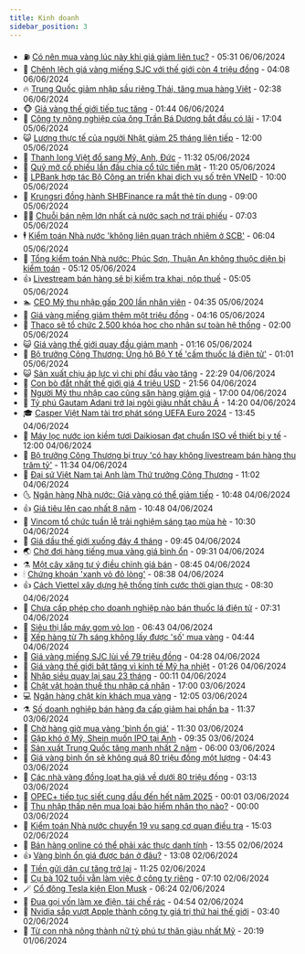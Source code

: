```yaml
---
title: Kinh doanh
sidebar_position: 3
---
```


<!-- vnexpress-kinh-doanh:START -->
- ⛽️ [Có nên mua vàng lúc này khi giá giảm liên tục?](https://vnexpress.net/co-nen-mua-vang-luc-nay-4754959.html) - 05:31 06/06/2024
- 🐲 [Chênh lệch giá vàng miếng SJC với thế giới còn 4 triệu đồng](https://vnexpress.net/gia-vang-moi-nhat-hom-nay-6-6-4755018.html) - 04:08 06/06/2024
- 🔥 [Trung Quốc giảm nhập sầu riêng Thái, tăng mua hàng Việt](https://vnexpress.net/trung-quoc-giam-nhap-sau-rieng-thai-tang-mua-hang-viet-4754894.html) - 02:38 06/06/2024
- 🐵 [Giá vàng thế giới tiếp tục tăng](https://vnexpress.net/gia-vang-the-gioi-tiep-tuc-tang-4754913.html) - 01:44 06/06/2024
- 🦅 [Công ty nông nghiệp của ông Trần Bá Dương bắt đầu có lãi](https://vnexpress.net/cong-ty-nong-nghiep-cua-ong-tran-ba-duong-bat-dau-co-lai-4754837.html) - 17:04 05/06/2024
- 😺 [Lương thực tế của người Nhật giảm 25 tháng liên tiếp](https://vnexpress.net/luong-thuc-te-cua-nguoi-nhat-giam-25-thang-lien-tiep-4754723.html) - 12:00 05/06/2024
- 🤩 [Thanh long Việt đổ sang Mỹ, Anh, Đức](https://vnexpress.net/thanh-long-viet-do-sang-my-anh-duc-4754691.html) - 11:32 05/06/2024
- 🌮 [Quỹ mở cổ phiếu lần đầu chia cổ tức tiền mặt](https://vnexpress.net/quy-mo-co-phieu-lan-dau-chia-co-tuc-tien-mat-4754813.html) - 11:20 05/06/2024
- 🧰 [LPBank hợp tác Bộ Công an triển khai dịch vụ số trên VNeID](https://vnexpress.net/lpbank-hop-tac-bo-cong-an-trien-khai-dich-vu-so-tren-vneid-4754551.html) - 10:00 05/06/2024
- 🤔 [Krungsri đồng hành SHBFinance ra mắt thẻ tín dụng](https://vnexpress.net/krungsri-dong-hanh-shbfinance-ra-mat-the-tin-dung-4754702.html) - 09:00 05/06/2024
- 🧑‍💻 [Chuỗi bán nệm lớn nhất cả nước sạch nợ trái phiếu](https://vnexpress.net/chuoi-ban-nem-lon-nhat-ca-nuoc-sach-no-trai-phieu-4754524.html) - 07:03 05/06/2024
- 🕴 [Kiểm toán Nhà nước &#39;không liên quan trách nhiệm ở SCB&#39;](https://vnexpress.net/kiem-toan-nha-nuoc-khong-lien-quan-trach-nhiem-o-scb-4754593.html) - 06:04 05/06/2024
- 🦩 [Tổng kiểm toán Nhà nước: Phúc Sơn, Thuận An không thuộc diện bị kiểm toán](https://vnexpress.net/chat-van-tong-kiem-toan-nha-nuoc-ngo-van-tuan-sang-5-6-4754417-tong-thuat.html) - 05:12 05/06/2024
- 👍 [Livestream bán hàng sẽ bị kiểm tra khai, nộp thuế](https://vnexpress.net/livestream-ban-hang-se-bi-kiem-tra-khai-nop-thue-4754290.html) - 05:05 05/06/2024
- 🏊 [CEO Mỹ thu nhập gấp 200 lần nhân viên](https://vnexpress.net/ceo-my-thu-nhap-gap-200-lan-nhan-vien-4754499.html) - 04:35 05/06/2024
- 🤡 [Giá vàng miếng giảm thêm một triệu đồng](https://vnexpress.net/gia-vang-moi-nhat-hom-nay-5-6-4754554.html) - 04:16 05/06/2024
- 👀 [Thaco sẽ tổ chức 2.500 khóa học cho nhân sự toàn hệ thống](https://vnexpress.net/thaco-se-to-chuc-2-500-khoa-hoc-cho-nhan-su-toan-he-thong-4753992.html) - 02:00 05/06/2024
- 😺 [Giá vàng thế giới quay đầu giảm mạnh](https://vnexpress.net/gia-vang-the-gioi-quay-dau-giam-manh-4754411.html) - 01:16 05/06/2024
- 🦣 [Bộ trưởng Công Thương: Ủng hộ Bộ Y tế &#39;cấm thuốc lá điện tử&#39;](https://vnexpress.net/chat-van-bo-truong-cong-thuong-sang-5-6-4754408-tong-thuat.html) - 01:01 05/06/2024
- 😺 [Sản xuất chịu áp lực vì chi phí đầu vào tăng](https://vnexpress.net/san-xuat-chiu-ap-luc-vi-chi-phi-dau-vao-tang-4753847.html) - 22:29 04/06/2024
- 💼 [Con bò đắt nhất thế giới giá 4 triệu USD](https://vnexpress.net/con-bo-dat-nhat-the-gioi-gia-4-trieu-usd-4754340.html) - 21:56 04/06/2024
- 🤗 [Người Mỹ thu nhập cao cũng săn hàng giảm giá](https://vnexpress.net/nguoi-my-thu-nhap-cao-cung-san-hang-giam-gia-4754069.html) - 17:00 04/06/2024
- 👀 [Tỷ phú Gautam Adani trở lại ngôi giàu nhất châu Á](https://vnexpress.net/ty-phu-gautam-adani-tro-lai-ngoi-giau-nhat-chau-a-4754333.html) - 14:20 04/06/2024
- 🎓 [Casper Việt Nam tài trợ phát sóng UEFA Euro 2024](https://vnexpress.net/casper-viet-nam-tai-tro-phat-song-uefa-euro-2024-4754336.html) - 13:45 04/06/2024
- 🗽 [Máy lọc nước ion kiềm tươi Daikiosan đạt chuẩn ISO về thiết bị y tế](https://vnexpress.net/may-loc-nuoc-ion-kiem-tuoi-daikiosan-dat-chuan-iso-ve-thiet-bi-y-te-4751767.html) - 12:00 04/06/2024
- 🚀 [Bộ trưởng Công Thương bị truy &#39;có hay không livestream bán hàng thu trăm tỷ&#39;](https://vnexpress.net/bo-truong-cong-thuong-bi-truy-co-hay-khong-livestream-ban-hang-thu-tram-ty-4754301.html) - 11:34 04/06/2024
- 🤗 [Đại sứ Việt Nam tại Anh làm Thứ trưởng Công Thương](https://vnexpress.net/dai-su-viet-nam-tai-anh-lam-thu-truong-cong-thuong-4754308.html) - 11:02 04/06/2024
- 🌜 [Ngân hàng Nhà nước: Giá vàng có thể giảm tiếp](https://vnexpress.net/ngan-hang-nha-nuoc-gia-vang-co-the-giam-tiep-4754302.html) - 10:48 04/06/2024
- 👍 [Giá tiêu lên cao nhất 8 năm](https://vnexpress.net/gia-tieu-len-cao-nhat-8-nam-4754066.html) - 10:48 04/06/2024
- 🤖 [Vincom tổ chức tuần lễ trải nghiệm sáng tạo mùa hè](https://vnexpress.net/vincom-to-chuc-tuan-le-trai-nghiem-sang-tao-mua-he-4754283.html) - 10:30 04/06/2024
- 🫣 [Giá dầu thế giới xuống đáy 4 tháng](https://vnexpress.net/gia-dau-the-gioi-xuong-day-4-thang-4754220.html) - 09:45 04/06/2024
- 🌏 [Chờ đợi hàng tiếng mua vàng giá bình ổn](https://video.vnexpress.net/cho-doi-hang-tieng-mua-vang-gia-binh-on-4754268.html) - 09:31 04/06/2024
- ⚗️ [Một cây xăng tự ý điều chỉnh giá bán](https://vnexpress.net/mot-cay-xang-tu-y-dieu-chinh-gia-ban-4754202.html) - 08:45 04/06/2024
- 🕯 [Chứng khoán &#39;xanh vỏ đỏ lòng&#39;](https://vnexpress.net/chung-khoan-hom-nay-4-6-xanh-vo-do-long-4754233.html) - 08:38 04/06/2024
- 👍 [Cách Viettel xây dựng hệ thống tính cước thời gian thực](https://vnexpress.net/cach-viettel-xay-dung-he-thong-tinh-cuoc-thoi-gian-thuc-4754224.html) - 08:30 04/06/2024
- 🤠 [Chưa cấp phép cho doanh nghiệp nào bán thuốc lá điện tử](https://vnexpress.net/bo-truong-cong-thuong-tra-loi-chat-van-chieu-4-6-4754153-tong-thuat.html) - 07:31 04/06/2024
- 🌊 [Siêu thị lắp máy gom vỏ lon](https://vnexpress.net/sieu-thi-lap-may-gom-vo-lon-4753852.html) - 06:43 04/06/2024
- 🌈 [Xếp hàng từ 7h sáng không lấy được &#39;số&#39; mua vàng](https://vnexpress.net/xep-hang-tu-7h-sang-khong-lay-duoc-so-mua-vang-4754120.html) - 04:44 04/06/2024
- 🥳 [Giá vàng miếng SJC lùi về 79 triệu đồng](https://vnexpress.net/vang-mieng-lui-ve-79-trieu-dong-4754096.html) - 04:28 04/06/2024
- 🐻 [Giá vàng thế giới bật tăng vì kinh tế Mỹ hạ nhiệt](https://vnexpress.net/gia-vang-the-gioi-bat-tang-vi-kinh-te-my-ha-nhiet-4753994.html) - 01:26 04/06/2024
- 💫 [Nhập siêu quay lại sau 23 tháng](https://vnexpress.net/nhap-sieu-quay-lai-sau-23-thang-4753879.html) - 00:11 04/06/2024
- 🤩 [Chật vật hoàn thuế thu nhập cá nhân](https://vnexpress.net/chat-vat-hoan-thue-thu-nhap-ca-nhan-4753113.html) - 17:00 03/06/2024
- 💻 [Ngân hàng chật kín khách mua vàng](https://vnexpress.net/ngan-hang-chat-kin-khach-mua-vang-4753850.html) - 12:05 03/06/2024
- ⚗️ [Số doanh nghiệp bán hàng đa cấp giảm hai phần ba](https://vnexpress.net/so-doanh-nghiep-ban-hang-da-cap-giam-hai-phan-ba-4753866.html) - 11:37 03/06/2024
- 🌈 [Chờ hàng giờ mua vàng &#39;bình ổn giá&#39;](https://vnexpress.net/cho-hang-gio-mua-vang-binh-on-4753823.html) - 11:30 03/06/2024
- 🌝 [Gặp khó ở Mỹ, Shein muốn IPO tại Anh](https://vnexpress.net/gap-kho-o-my-shein-muon-ipo-tai-anh-4753754.html) - 09:35 03/06/2024
- 🥸 [Sản xuất Trung Quốc tăng mạnh nhất 2 năm](https://vnexpress.net/san-xuat-trung-quoc-tang-manh-nhat-2-nam-4753595.html) - 06:00 03/06/2024
- 🦆 [Giá vàng bình ổn sẽ không quá 80 triệu đồng một lượng](https://vnexpress.net/ngan-hang-nha-nuoc-ban-vang-binh-on-gan-79-trieu-mot-luong-4753675.html) - 04:43 03/06/2024
- 🌋 [Các nhà vàng đồng loạt hạ giá về dưới 80 triệu đồng](https://vnexpress.net/gia-vang-mieng-sjc-tiep-tuc-di-xuong-4753598.html) - 03:13 03/06/2024
- 🦍 [OPEC+ tiếp tục siết cung dầu đến hết năm 2025](https://vnexpress.net/opec-tiep-tuc-siet-cung-dau-den-het-nam-2025-4753494.html) - 00:01 03/06/2024
- 🤔 [Thu nhập thấp nên mua loại bảo hiểm nhân thọ nào?](https://vnexpress.net/thu-nhap-thap-nen-mua-loai-bao-hiem-nhan-tho-nao-4753425.html) - 00:00 03/06/2024
- 🧰 [Kiểm toán Nhà nước chuyển 19 vụ sang cơ quan điều tra](https://vnexpress.net/kiem-toan-nha-nuoc-chuyen-19-vu-sang-co-quan-dieu-tra-4753448.html) - 15:03 02/06/2024
- 🌝 [Bán hàng online có thể phải xác thực danh tính](https://vnexpress.net/ban-hang-online-co-the-phai-xac-thuc-danh-tinh-4753460.html) - 13:55 02/06/2024
- 👍 [Vàng bình ổn giá được bán ở đâu?](https://vnexpress.net/vang-binh-on-gia-duoc-ban-o-dau-4753464.html) - 13:08 02/06/2024
- 🗽 [Tiền gửi dân cư tăng trở lại](https://vnexpress.net/tien-gui-dan-cu-tang-tro-lai-4753421.html) - 11:25 02/06/2024
- 🐎 [Cụ bà 102 tuổi vẫn làm việc ở công ty riêng](https://vnexpress.net/cu-ba-102-tuoi-van-lam-viec-o-cong-ty-rieng-4753330.html) - 07:10 02/06/2024
- 🪄 [Cổ đông Tesla kiện Elon Musk](https://vnexpress.net/co-dong-tesla-kien-elon-musk-4753357.html) - 06:24 02/06/2024
- 🎊 [Đua gọi vốn làm xe điện, tái chế rác](https://vnexpress.net/dua-goi-von-lam-xe-dien-tai-che-rac-4749861.html) - 04:54 02/06/2024
- 🗽 [Nvidia sắp vượt Apple thành công ty giá trị thứ hai thế giới](https://vnexpress.net/nvidia-sap-vuot-apple-thanh-cong-ty-gia-tri-thu-hai-the-gioi-4753328.html) - 03:40 02/06/2024
- 🦩 [Từ con nhà nông thành nữ tỷ phú tự thân giàu nhất Mỹ](https://vnexpress.net/tu-con-nha-nong-thanh-nu-ty-phu-tu-than-giau-nhat-my-4753276.html) - 20:19 01/06/2024<!-- vnexpress-kinh-doanh:END -->
